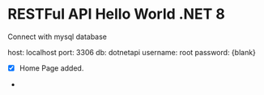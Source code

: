 # RESTFul API Hello World .NET 8

Connect with mysql database

host: localhost
port: 3306
db: dotnetapi
username: root
password: {blank}


- [x] Home Page added.
- 